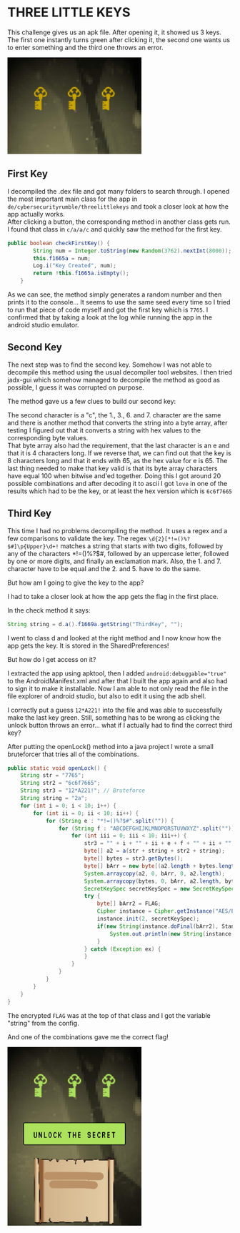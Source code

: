 # THREE LITTLE KEYS

This challenge gives us an apk file. After opening it, it showed us 3 keys. The first one instantly turns green after clicking it, the second one wants us to enter something and the third one throws an error.

<img src="./THREE%20LITTLE%20KEYS/1.jpg" width="300" height="216" />

## First Key

I decompiled the .dex file and got many folders to search through. I opened the most important main class for the app in `de/cybersecurityrumble/threelittlekeys` and took a closer look at how the app actually works.<br>After clicking a button, the corresponding method in another class gets run. I found that class in `c/a/a/c` and quickly saw the method for the first key. 

```Java
public boolean checkFirstKey() {
        String num = Integer.toString(new Random(3762).nextInt(8000));
        this.f1665a = num;
        Log.i("Key Created", num);
        return !this.f1665a.isEmpty();
    }
```

As we can see, the method simply generates a random number and then prints it to the console... It seems to use the same seed every time so I tried to run that piece of code myself and got the first key which is `7765`. I confirmed that by taking a look at the log while running the app in the android studio emulator.

## Second Key

The next step was to find the second key. Somehow I was not able to decompile this method using the usual decompiler tool websites. I then tried jadx-gui which somehow managed to decompile the method as good as possible, I guess it was corrupted on purpose.

The method gave us a few clues to build our second key:

The second character is a "c", the 1., 3., 6. and 7. character are the same and there is another method that converts the string into a byte array, after testing I figured out that it converts a string with hex values to the corresponding byte values.<br>
That byte array also had the requirement, that the last character is an e and that it is 4 characters long. If we reverse that, we can find out that the key is 8 characters long and that it ends with 65, as the hex value for e is 65.
The last thing needed to make that key valid is that its byte array characters have equal 100 when bitwise and'ed together. Doing this I got around 20 possible combinations and after decoding it to ascii I got `love` in one of the results which had to be the key, or at least the hex version which is `6c6f7665`

## Third Key

This time I had no problems decompiling the method. It uses a regex and a few comparisons to validate the key. The regex `\d{2}[*!=()%?$#]\p{Upper}\d+!` matches a string that starts with two digits, followed by any of the characters *!=()%?$#, followed by an uppercase letter, followed by one or more digits, and finally an exclamation mark. Also, the 1. and 7. character have to be equal and the 2. and 5. have to do the same.

But how am I going to give the key to the app?

I had to take a closer look at how the app gets the flag in the first place. 

In the check method it says:
```java
String string = d.a().f1669a.getString("ThirdKey", "");
```

I went to class d and looked at the right method and I now know how the app gets the key. It is stored in the SharedPreferences!

But how do I get access on it?

I extracted the app using apktool, then I added `android:debuggable="true"` to the AndroidManifest.xml and after that I built the app again and also had to sign it to make it installable. Now I am able to not only read the file in the file explorer of android studio, but also to edit it using the adb shell.

I correctly put a guess `12*A221!` into the file and was able to successfully make the last key green. Still, something has to be wrong as clicking the unlock button throws an error... what if I actually had to find the correct third key?

After putting the openLock() method into a java project I wrote a small bruteforcer that tries all of the combinations. 

```java
public static void openLock() {
    String str = "7765";
    String str2 = "6c6f7665";
    String str3 = "12*A221!"; // Bruteforce
    String string = "2a";
    for (int i = 0; i < 10; i++) {
        for (int ii = 0; ii < 10; ii++) {
            for (String e : "*!=()%?$#".split("")) {
                for (String f : "ABCDEFGHIJKLMNOPQRSTUVWXYZ".split("")) {
                    for (int iii = 0; iii < 10; iii++) {
                        str3 = "" + i + "" + ii + e + f + "" + ii + "" + iii + "" + i+"!";
                        byte[] a2 = a(str + string + str2 + string);
                        byte[] bytes = str3.getBytes();
                        byte[] bArr = new byte[(a2.length + bytes.length)];
                        System.arraycopy(a2, 0, bArr, 0, a2.length);
                        System.arraycopy(bytes, 0, bArr, a2.length, bytes.length);
                        SecretKeySpec secretKeySpec = new SecretKeySpec(bArr, "AES");
                        try {
                            byte[] bArr2 = FLAG;
                            Cipher instance = Cipher.getInstance("AES/ECB/PKCS5Padding");
                            instance.init(2, secretKeySpec);
                            if(new String(instance.doFinal(bArr2), StandardCharsets.UTF_8).startsWith("CSR")){
                                System.out.println(new String(instance.doFinal(bArr2), StandardCharsets.UTF_8) + " with keys: \n1. "+str+"\n2. "+str2+"\n3. "+str3);
                            }
                        } catch (Exception ex) {
                        }
                    }
                }
            }
        }
    }
}
```

The encrypted `FLAG` was at the top of that class and I got the variable "string" from the config.

And one of the combinations gave me the correct flag!

<img src="./THREE%20LITTLE%20KEYS/2.jpg" width="300" height="400" />